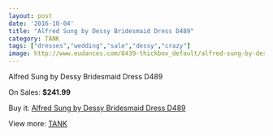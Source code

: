 ```yaml
---
layout: post
date: '2016-10-04'
title: "Alfred Sung by Dessy Bridesmaid Dress D489"
category: TANK
tags: ["dresses","wedding","sale","dessy","crazy"]
image: http://www.eudances.com/6439-thickbox_default/alfred-sung-by-dessy-bridesmaid-dress-d489.jpg
---
```

Alfred Sung by Dessy Bridesmaid Dress D489

On Sales: **$241.99**
<a href="https://www.eudances.com/en/tank/2345-alfred-sung-by-dessy-bridesmaid-dress-d489.html"><amp-img layout="responsive" width="600" height="600" src="//www.eudances.com/6439-thickbox_default/alfred-sung-by-dessy-bridesmaid-dress-d489.jpg" alt="Alfred Sung by Dessy Bridesmaid Dress D489 0" /></a>

Buy it: [Alfred Sung by Dessy Bridesmaid Dress D489](https://www.eudances.com/en/tank/2345-alfred-sung-by-dessy-bridesmaid-dress-d489.html "Alfred Sung by Dessy Bridesmaid Dress D489")

View more: [TANK](https://www.eudances.com/en/28-tank "TANK")